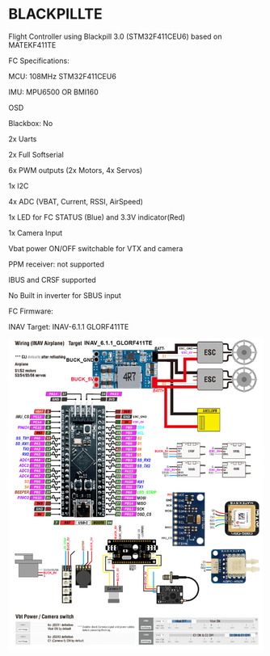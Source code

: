 # BLACKPILLTE
Flight Controller using Blackpill 3.0 (STM32F411CEU6) based on MATEKF411TE


FC Specifications:

MCU: 108MHz STM32F411CEU6

IMU: MPU6500 OR BMI160

OSD

Blackbox: No

2x Uarts

2x Full Softserial

6x PWM outputs (2x Motors, 4x Servos)

1x I2C

4x ADC (VBAT, Current, RSSI, AirSpeed)

1x LED for FC STATUS (Blue) and 3.3V indicator(Red)

1x Camera Input

Vbat power ON/OFF switchable for VTX and camera

PPM receiver: not supported

IBUS and CRSF supported

No Built in inverter for SBUS input


FC Firmware:

INAV Target: INAV-6.1.1 GLORF411TE


![My Remote Image](https://github.com/ShanGlor/BLACKPILLTE/blob/main/GLORF411-WTE_Wiring.png?dl=0)
